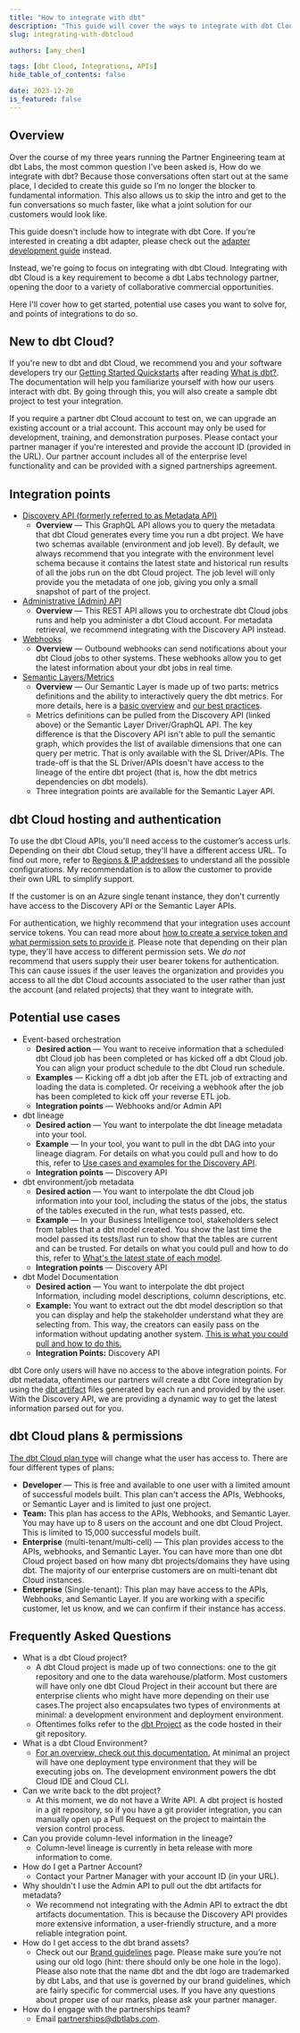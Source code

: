```yaml
---
title: "How to integrate with dbt"
description: "This guide will cover the ways to integrate with dbt Cloud"
slug: integrating-with-dbtcloud

authors: [amy_chen]

tags: [dbt Cloud, Integrations, APIs]
hide_table_of_contents: false

date: 2023-12-20
is_featured: false
---
```

## Overview

Over the course of my three years running the Partner Engineering team at dbt Labs, the most common question I've been asked is, How do we integrate with dbt? Because those conversations often start out at the same place, I decided to create this guide so I’m no longer the blocker to fundamental information. This also allows us to skip the intro and get to the fun conversations so much faster, like what a joint solution for our customers would look like. 

This guide doesn't include how to integrate with dbt Core. If you’re interested in creating a dbt adapter, please check out the [adapter development guide](/guides/dbt-ecosystem/adapter-development/1-what-are-adapters) instead.

Instead, we're going to focus on integrating with dbt Cloud. Integrating with dbt Cloud is a key requirement to become a dbt Labs technology partner, opening the door to a variety of collaborative commercial opportunities. 

Here I'll cover how to get started, potential use cases you want to solve for, and points of integrations to do so.

## New to dbt Cloud?

If you're new to dbt and dbt Cloud, we recommend you and your software developers try our [Getting Started Quickstarts](/guides) after reading [What is dbt?](/docs/introduction). The documentation will help you familiarize yourself with how our users interact with dbt. By going through this, you will also create a sample dbt project to test your integration.

If you require a partner dbt Cloud account to test on, we can upgrade an existing account or a trial account. This account may only be used for development, training, and demonstration purposes. Please contact your partner manager if you're interested and provide the account ID (provided in the URL). Our partner account includes all of the enterprise level functionality and can be provided with a signed partnerships agreement.

## Integration points

- [Discovery API (formerly referred to as Metadata API)](/docs/dbt-cloud-apis/discovery-api)
    - **Overview** &mdash; This GraphQL API allows you to query the metadata that dbt Cloud generates every time you run a dbt project. We have two schemas available (environment and job level). By default, we always recommend that you integrate with the environment level schema because it contains the latest state and historical run results of all the jobs run on the dbt Cloud project. The job level will only provide you the metadata of one job, giving you only a small snapshot of part of the project.
- [Administrative (Admin) API](/docs/dbt-cloud-apis/admin-cloud-api)
    - **Overview** &mdash; This REST API allows you to orchestrate dbt Cloud jobs runs and help you administer a dbt Cloud account. For metadata retrieval, we recommend integrating with the Discovery API instead.
- [Webhooks](/docs/deploy/webhooks)
    - **Overview** &mdash; Outbound webhooks can send notifications about your dbt Cloud jobs to other systems. These webhooks allow you to get the latest information about your dbt jobs in real time.
- [Semantic Layers/Metrics](/docs/dbt-cloud-apis/sl-api-overview)
    - **Overview** &mdash;  Our Semantic Layer is made up of two parts: metrics definitions and the ability to interactively query the dbt metrics. For more details, here is a [basic overview](/docs/use-dbt-semantic-layer/dbt-sl) and [our best practices](/guides/dbt-ecosystem/sl-partner-integration-guide).
    - Metrics definitions can be pulled from the Discovery API (linked above) or the Semantic Layer Driver/GraphQL API. The key difference is that the Discovery API isn't able to pull the semantic graph, which provides the list of available dimensions that one can query per metric. That is only available with the SL Driver/APIs. The trade-off is that the SL Driver/APIs doesn't have access to the lineage of the entire dbt project (that is, how the dbt metrics dependencies on dbt models).
    - Three integration points are available for the Semantic Layer API.

## dbt Cloud hosting and authentication

To use the dbt Cloud APIs, you'll need access to the customer’s access urls. Depending on their dbt Cloud setup, they'll have a different access URL. To find out more, refer to [Regions & IP addresses](/docs/cloud/about-cloud/regions-ip-addresses) to understand all the possible configurations. My recommendation is to allow the customer to provide their own URL to simplify support. 

If the customer is on an Azure single tenant instance, they don't currently have access to the Discovery API or the Semantic Layer APIs. 

For authentication, we highly recommend that your integration uses account service tokens. You can read more about [how to create a service token and what permission sets to provide it](/docs/dbt-cloud-apis/service-tokens). Please note that depending on their plan type, they'll have access to different permission sets. We _do not_ recommend that users supply their user bearer tokens for authentication. This can cause issues if the user leaves the organization and provides you access to all the dbt Cloud accounts associated to the user rather than just the account (and related projects) that they want to integrate with. 

## Potential use cases

- Event-based orchestration
    - **Desired action** &mdash; You want to receive information that a scheduled dbt Cloud job has been completed or has kicked off a dbt Cloud job. You can align your product schedule to the dbt Cloud run schedule.
    - **Examples** &mdash; Kicking off a dbt job after the ETL job of extracting and loading the data is completed. Or receiving a webhook after the job has been completed to kick off your reverse ETL job.
    - **Integration points** &mdash; Webhooks and/or Admin API
- dbt lineage
    - **Desired action** &mdash; You want to interpolate the dbt lineage metadata into your tool.
    - **Example** &mdash; In your tool, you want to pull in the dbt DAG into your lineage diagram. For details on what you could pull and how to do this, refer to [Use cases and examples for the Discovery API](/docs/dbt-cloud-apis/discovery-use-cases-and-examples).
    - **Integration points** &mdash; Discovery API
- dbt environment/job metadata
    - **Desired action** &mdash; You want to interpolate the dbt Cloud job information into your tool, including the status of the jobs, the status of the tables executed in the run, what tests passed, etc.
    - **Example** &mdash; In your Business Intelligence tool, stakeholders select from tables that a dbt model created. You show the last time the model passed its tests/last run to show that the tables are current and can be trusted. For details on what you could pull and how to do this, refer to [What's the latest state of each model](/docs/dbt-cloud-apis/discovery-use-cases-and-examples#whats-the-latest-state-of-each-model).
    - **Integration points** &mdash; Discovery API
- dbt Model Documentation
    - **Desired action** &mdash; You want to interpolate the dbt project Information, including model descriptions, column descriptions, etc.
    - **Example:** You want to extract out the dbt model description so that you can display and help the stakeholder understand what they are selecting from. This way, the creators can easily pass on the information without updating another system. [This is what you could pull and how to do this.](https://docs.getdbt.com/docs/dbt-cloud-apis/discovery-use-cases-and-examples#what-does-this-dataset-and-its-columns-mean)
    - **Integration Points:** Discovery API

dbt Core only users will have no access to the above integration points. For dbt metadata, oftentimes our partners will create a dbt Core integration by using the [dbt artifact](https://www.getdbt.com/product/semantic-layer/) files generated by each run and provided by the user. With the Discovery API, we are providing a dynamic way to get the latest information parsed out for you.

## dbt Cloud plans & permissions

[The dbt Cloud plan type](https://www.getdbt.com/pricing) will change what the user has access to. There are four different types of plans:

- **Developer** &mdash; This is free and available to one user with a limited amount of successful models built. This plan can't access the APIs, Webhooks, or Semantic Layer and is limited to just one project.
- **Team:** This plan has access to the APIs, Webhooks, and Semantic Layer. You may have up to 8 users on the account and one dbt Cloud Project. This is limited to 15,000 successful models built.
- **Enterprise** (multi-tenant/multi-cell) &mdash; This plan provides access to the APIs, webhooks, and Semantic Layer. You can have more than one dbt Cloud project based on how many dbt projects/domains they have using dbt. The majority of our enterprise customers are on multi-tenant dbt Cloud instances.
- **Enterprise** (Single-tenant): This plan may have access to the APIs, Webhooks, and Semantic Layer. If you are working with a specific customer, let us know, and we can confirm if their instance has access.

## Frequently Asked Questions

- What is a dbt Cloud project?
    - A dbt Cloud project is made up of two connections: one to the git repository and one to the data warehouse/platform. Most customers will have only one dbt Cloud Project in their account but there are enterprise clients who might have more depending on their use cases.The project also encapsulates two types of environments at minimal: a development environment and deployment environment.
    - Oftentimes folks refer to the [dbt Project](https://docs.getdbt.com/docs/build/projects) as the code hosted in their git repository.
- What is a dbt Cloud Environment?
    - [For an overview, check out this documentation.](https://docs.getdbt.com/docs/environments-in-dbt) At minimal an project will have one deployment type environment that they will be executing jobs on. The development environment powers the dbt Cloud IDE and Cloud CLI.
- Can we write back to the dbt project?
    - At this moment, we do not have a Write API. A dbt project is hosted in a git repository, so if you have a git provider integration, you can manually open up a Pull Request on the project to maintain the version control process.
- Can you provide column-level information in the lineage?
    - Column-level lineage is currently in beta release with more information to come.
- How do I get a Partner Account?
    - Contact your Partner Manager with your account ID (in your URL).
- Why shouldn't I use the Admin API to pull out the dbt artifacts for metadata?
    - We recommend not integrating with the Admin API to extract the dbt artifacts documentation. This is because the Discovery API provides more extensive information, a user-friendly structure, and a more reliable integration point.
- How do I get access to the dbt brand assets?
    - Check out our [Brand guidelines](https://www.getdbt.com/brand-guidelines/) page. Please make sure you’re not using our old logo (hint: there should only be one hole in the logo). Please also note that the name dbt and the dbt logo are trademarked by dbt Labs, and that use is governed by our brand guidelines, which are fairly specific for commercial uses. If you have any questions about proper use of our marks, please ask your partner manager.
- How do I engage with the partnerships team?
    - Email partnerships@dbtlabs.com.